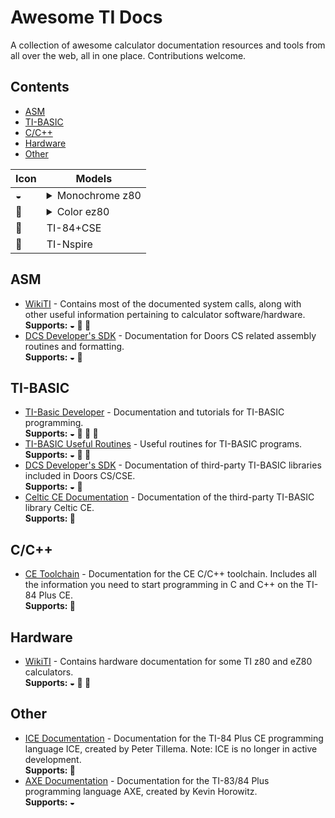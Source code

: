 # Awesome TI Docs
A collection of awesome calculator documentation resources and tools from all over the web, all in one place. Contributions welcome.

## Contents

- [ASM](#asm)
- [TI-BASIC](#ti-basic)
- [C/C++](#cc)
- [Hardware](#hardware)
- [Other](#other)

| **Icon** | **Models** |
| -- | -- |
| ◒ | <details><summary>Monochrome z80</summary> <ul><li>TI-82</li><li>TI-82 A</li><li>TI-83</li><li>TI-83+</li><li>TI-84+</li><li>.fr variants of the above.</li></ul></details> |
| 🌈 | <details><summary>Color ez80</summary> <ul><li>TI-84+CE</li><li>TI-83 PCE</li><li>TI-82 AEP</li><li>-T variants of the above.</li><li>Python variants of the above.</li></ul></details> |
| 🎨 | TI-84+CSE |
| 🎈 | TI-Nspire |


## ASM

- [WikiTI](https://wikiti.brandonw.net/index.php?title=Calculator_Documentation) - Contains most of the documented system calls, along with other useful information pertaining to calculator software/hardware.  
  **Supports: ◒ 🌈 🎨**
- [DCS Developer's SDK](https://dcs.cemetech.net/index.php?title=Developers%27_SDK) - Documentation for Doors CS related assembly routines and formatting.  
  **Supports: ◒ 🎨**
## TI-BASIC

- [TI-Basic Developer](http://tibasicdev.wikidot.com/) - Documentation and tutorials for TI-BASIC programming.  
  **Supports: ◒ 🌈 🎨 🎈**
- [TI-BASIC Useful Routines](https://learn.cemetech.net/index.php?title=TI-BASIC:Useful_Routines) - Useful routines for TI-BASIC programs.  
  **Supports: ◒ 🌈 🎨**
- [DCS Developer's SDK](https://dcs.cemetech.net/index.php?title=Developers%27_SDK) - Documentation of third-party TI-BASIC libraries included in Doors CS/CSE.  
  **Supports: ◒ 🎨**
- [Celtic CE Documentation](https://roccoloxprograms.github.io/CelticCE) - Documentation of the third-party TI-BASIC library Celtic CE.  
  **Supports: 🌈**

## C/C++

- [CE Toolchain](https://ce-programming.github.io/toolchain/index.html) - Documentation for the CE C/C++ toolchain. Includes all the information you need to start programming in C and C++ on the TI-84 Plus CE.  
  **Supports: 🌈**

## Hardware

- [WikiTI](https://wikiti.brandonw.net/index.php?title=Calculator_Documentation) - Contains hardware documentation for some TI z80 and eZ80 calculators.  
  **Supports: ◒ 🌈 🎨**

## Other

- [ICE Documentation](http://petertillema.github.io/ICE/) - Documentation for the TI-84 Plus CE programming language ICE, created by Peter Tillema. Note: ICE is no longer in active development.  
  **Supports: 🌈**
- [AXE Documentation](https://axe.eeems.ca/Documentation.pdf) - Documentation for the TI-83/84 Plus programming language AXE, created by Kevin Horowitz.  
  **Supports: ◒**
